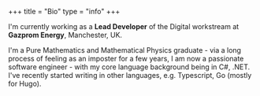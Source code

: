 +++
title =  "Bio"
type = "info"
+++

I'm currently working as a **Lead Developer** of the Digital workstream at **Gazprom Energy**, Manchester, UK.

I'm a Pure Mathematics and Mathematical Physics graduate - via a long process of feeling as an imposter for a few years, I am now a passionate software engineer - with my core language background being in C#, .NET. I've recently started writing in other languages, e.g. Typescript, Go  (mostly for Hugo).
